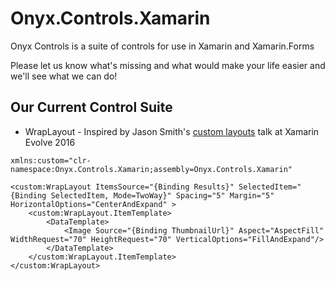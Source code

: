 # Onyx.Controls.Xamarin

Onyx Controls is a suite of controls for use in Xamarin and Xamarin.Forms

Please let us know what's missing and what would make your life easier and we'll see what we can do!

Our Current Control Suite
-----
* WrapLayout - Inspired by Jason Smith's [custom layouts](https://evolve.xamarin.com/session/56e20f83bad314273ca4d81c) talk at Xamarin Evolve 2016

```XAML
xmlns:custom="clr-namespace:Onyx.Controls.Xamarin;assembly=Onyx.Controls.Xamarin"

<custom:WrapLayout ItemsSource="{Binding Results}" SelectedItem="{Binding SelectedItem, Mode=TwoWay}" Spacing="5" Margin="5" HorizontalOptions="CenterAndExpand" >
	<custom:WrapLayout.ItemTemplate>
		<DataTemplate>
			<Image Source="{Binding ThumbnailUrl}" Aspect="AspectFill" WidthRequest="70" HeightRequest="70" VerticalOptions="FillAndExpand"/>					
		</DataTemplate>
	</custom:WrapLayout.ItemTemplate>
</custom:WrapLayout>
```
